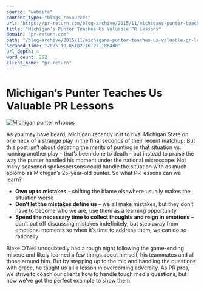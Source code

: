 ```yaml
---
source: "website"
content_type: "blogs_resources"
url: "https://pr-return.com/blog-archive/2015/11/michigans-punter-teaches-us-valuable-pr-lessons"
title: "Michigan’s Punter Teaches Us Valuable PR Lessons"
domain: "pr-return.com"
path: "/blog-archive/2015/11/michigans-punter-teaches-us-valuable-pr-lessons"
scraped_time: "2025-10-05T02:10:27.186480"
url_depth: 4
word_count: 252
client_name: "pr-return"
---
```


# Michigan’s Punter Teaches Us Valuable PR Lessons

![Michigan punter whoops](https://images.squarespace-cdn.com/content/v1/5d4b46760702c80001bc1eec/1573939934651-ATJ2C5U60NZO9NCD55NV/michigan_punter_whoops.gif)

As you may have heard, Michigan recently lost to rival Michigan State on one heck of a strange play in the final seconds of their recent matchup: But this post isn’t about debating the merits of punting in that situation vs. running another play – that’s been done to death – but instead to praise the way the punter handled his moment under the national microscope: Not many seasoned spokespersons could handle the situation with as much aplomb as Michigan’s 25-year-old punter. So what PR lessons can we learn?

* **Own up to mistakes** – shifting the blame elsewhere usually makes the situation worse
* **Don’t let the mistakes define us** – we all make mistakes, but they don’t have to become who we are; use them as a learning opportunity
* **Spend the necessary time to collect thoughts and reign in emotions** – don’t put off discussing mistakes indefinitely, but step away from emotional moments so when it’s time to address them, we can do so rationally

Blake O’Neil undoubtedly had a rough night following the game-ending miscue and likely learned a few things about himself, his teammates and all those around him. But by stepping up to the mic and handling the questions with grace, he taught us all a lesson in overcoming adversity. As PR pros, we strive to coach our clients how to handle tough media questions, but now we’ve got the perfect example to show them.